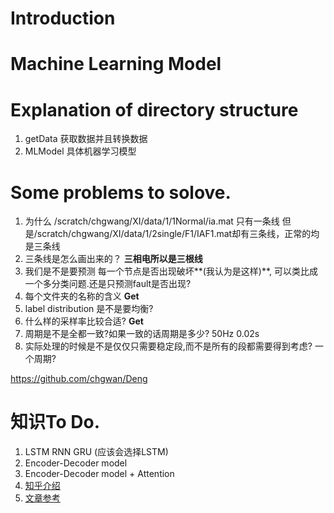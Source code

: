 # Introduction 

# Machine Learning Model

# Explanation of directory structure
1. getData 获取数据并且转换数据
2. MLModel 具体机器学习模型

# Some problems to solove.
1. 为什么 /scratch/chgwang/XI/data/1/1Normal/ia.mat 只有一条线 但是/scratch/chgwang/XI/data/1/2single/F1/IAF1.mat却有三条线，正常的均是三条线
2. 三条线是怎么画出来的？ **三相电所以是三根线**
3. 我们是不是要预测 每一个节点是否出现破坏**(我认为是这样)**, 可以类比成一个多分类问题.还是只预测fault是否出现?
4. 每个文件夹的名称的含义 **Get**
5. label distribution 是不是要均衡?
6. 什么样的采样率比较合适? **Get**
7. 周期是不是全都一致?如果一致的话周期是多少? 50Hz 0.02s 
8. 实际处理的时候是不是仅仅只需要稳定段,而不是所有的段都需要得到考虑? 一个周期?

https://github.com/chgwan/Deng

# 知识To Do.
1. LSTM RNN GRU (应该会选择LSTM)
2. Encoder-Decoder model
3. Encoder-Decoder model + Attention 
4. [知乎介绍](https://zhuanlan.zhihu.com/p/91839581)
5. [文章参考](https://arxiv.org/abs/2007.10552)
